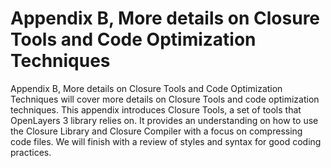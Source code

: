 # Appendix B, More details on Closure Tools and Code Optimization Techniques

Appendix B, More details on Closure Tools and Code Optimization Techniques will cover more details on Closure Tools and code optimization techniques. This appendix introduces Closure Tools, a set of tools that OpenLayers 3 library relies on. It provides an understanding on how to use the Closure Library and Closure Compiler with a focus on compressing code files. We will finish with a review of styles and syntax for good coding practices.